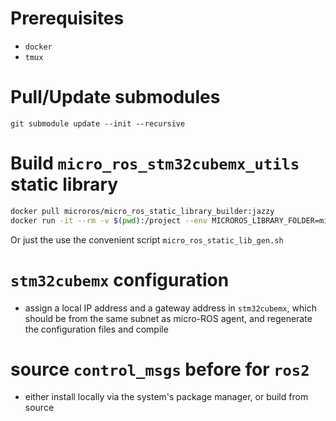 # Prerequisites

- `docker`
- `tmux`

# Pull/Update submodules

`git submodule update --init --recursive`

# Build `micro_ros_stm32cubemx_utils` static library

```sh
docker pull microros/micro_ros_static_library_builder:jazzy
docker run -it --rm -v $(pwd):/project --env MICROROS_LIBRARY_FOLDER=micro_ros_stm32cubemx_utils/microros_static_library microros/micro_ros_static_library_builder:jazzy
```

Or just the use the convenient script `micro_ros_static_lib_gen.sh`

# `stm32cubemx` configuration

- assign a local IP address and a gateway address in `stm32cubemx`, which should
  be from the same subnet as micro-ROS agent, and regenerate the configuration
  files and compile

# source `control_msgs` before for `ros2`

- either install locally via the system's package manager, or build from source
